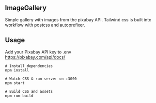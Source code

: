 ## ImageGallery
Simple gallery with images from the pixabay API. Tailwind css is built into workflow with postcss and autoprefixer.<br/>
## Usage
Add your Pixabay API key to .env<br/>
https://pixabay.com/api/docs/
```
# Install dependencies
npm install

# Watch CSS & run server on :3000
npm start

# Build CSS and assets
npm run build
